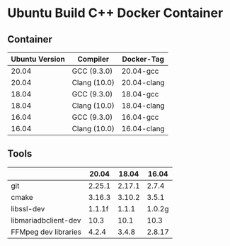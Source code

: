 # Ubuntu Build C++ Docker Container
## Container

| Ubuntu Version | Compiler     | Docker-Tag  |
| -------------- | ------------ | ----------- |
| 20.04          | GCC (9.3.0)  | 20.04-gcc   |
| 20.04          | Clang (10.0) | 20.04-clang |
| 18.04          | GCC (9.3.0)  | 18.04-gcc   |
| 18.04          | Clang (10.0) | 18.04-clang |
| 16.04          | GCC (9.3.0)  | 16.04-gcc   |
| 16.04          | Clang (10.0) | 16.04-clang |

## Tools

|                      | 20.04  | 18.04  | 16.04  |
| -------------------- | ------ | ------ | ------ |
| git                  | 2.25.1 | 2.17.1 | 2.7.4  |
| cmake                | 3.16.3 | 3.10.2 | 3.5.1  |
| libssl-dev           | 1.1.1f | 1.1.1  | 1.0.2g |
| libmariadbclient-dev | 10.3   | 10.1   | 10.3   |
| FFMpeg dev libraries | 4.2.4  | 3.4.8  | 2.8.17 |
